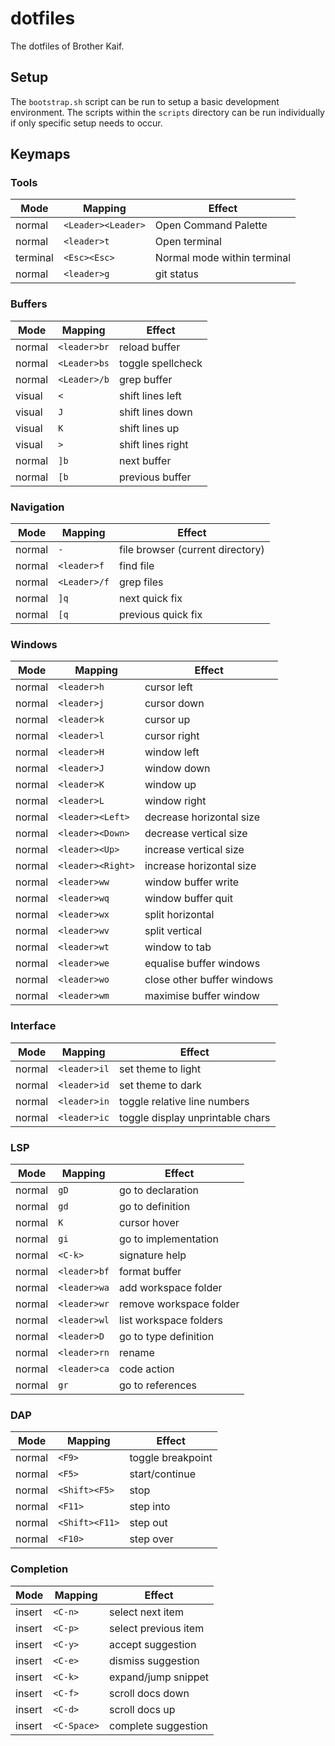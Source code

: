 # dotfiles
The dotfiles of Brother Kaif.

## Setup
The `bootstrap.sh` script can be run to setup a basic development environment. The scripts within the `scripts` directory can be run individually if only specific setup needs to occur.

## Keymaps
### Tools
| Mode     | Mapping            | Effect                      |
|----------|--------------------|-----------------------------|
| normal   | `<Leader><Leader>` | Open Command Palette        |
| normal   | `<leader>t`        | Open terminal               |
| terminal | `<Esc><Esc>`       | Normal mode within terminal |
| normal   | `<leader>g`        | git status                  |

### Buffers
| Mode   | Mapping      | Effect            |
|--------|--------------|-------------------|
| normal | `<leader>br` | reload buffer     |
| normal | `<Leader>bs` | toggle spellcheck |
| normal | `<Leader>/b` | grep buffer       |
| visual | `<`          | shift lines left  |
| visual | `J`          | shift lines down  |
| visual | `K`          | shift lines up    |
| visual | `>`          | shift lines right |
| normal | `]b`         | next buffer       |
| normal | `[b`         | previous buffer   |

### Navigation
| Mode   | Mapping      | Effect                           |
|--------|--------------|----------------------------------|
| normal | `-`          | file browser (current directory) |
| normal | `<leader>f`  | find file                        |
| normal | `<Leader>/f` | grep files                       |
| normal | `]q`         | next quick fix                   |
| normal | `[q`         | previous quick fix               |

### Windows
| Mode   | Mapping           | Effect                     |
|--------|-------------------|----------------------------|
| normal | `<leader>h`       | cursor left                |
| normal | `<leader>j`       | cursor down                |
| normal | `<leader>k`       | cursor up                  |
| normal | `<leader>l`       | cursor right               |
| normal | `<leader>H`       | window left                |
| normal | `<leader>J`       | window down                |
| normal | `<leader>K`       | window up                  |
| normal | `<leader>L`       | window right               |
| normal | `<leader><Left>`  | decrease horizontal size   |
| normal | `<leader><Down>`  | decrease vertical size     |
| normal | `<leader><Up>`    | increase vertical size     |
| normal | `<leader><Right>` | increase horizontal size   |
| normal | `<leader>ww`      | window buffer write        |
| normal | `<leader>wq`      | window buffer quit         |
| normal | `<leader>wx`      | split horizontal           |
| normal | `<leader>wv`      | split vertical             |
| normal | `<leader>wt`      | window to tab              |
| normal | `<leader>we`      | equalise buffer windows    |
| normal | `<leader>wo`      | close other buffer windows |
| normal | `<leader>wm`      | maximise buffer window     |

### Interface
| Mode   | Mapping      | Effect                           |
|--------|--------------|----------------------------------|
| normal | `<leader>il` | set theme to light               |
| normal | `<leader>id` | set theme to dark                |
| normal | `<leader>in` | toggle relative line numbers     |
| normal | `<leader>ic` | toggle display unprintable chars |

### LSP
| Mode   | Mapping      | Effect                  |
|--------|--------------|-------------------------|
| normal | `gD`         | go to declaration       |
| normal | `gd`         | go to definition        |
| normal | `K`          | cursor hover            |
| normal | `gi`         | go to implementation    |
| normal | `<C-k>`      | signature help          |
| normal | `<leader>bf` | format buffer           |
| normal | `<leader>wa` | add workspace folder    |
| normal | `<leader>wr` | remove workspace folder |
| normal | `<leader>wl` | list workspace folders  |
| normal | `<leader>D`  | go to type definition   |
| normal | `<leader>rn` | rename                  |
| normal | `<leader>ca` | code action             |
| normal | `gr`         | go to references        |

### DAP
| Mode   | Mapping        | Effect            |
|--------|----------------|-------------------|
| normal | `<F9>`         | toggle breakpoint |
| normal | `<F5>`         | start/continue    |
| normal | `<Shift><F5>`  | stop              |
| normal | `<F11>`        | step into         |
| normal | `<Shift><F11>` | step out          |
| normal | `<F10>`        | step over         |

### Completion
| Mode   | Mapping     | Effect               |
|--------|-------------|----------------------|
| insert | `<C-n>`     | select next item     |
| insert | `<C-p>`     | select previous item |
| insert | `<C-y>`     | accept suggestion    |
| insert | `<C-e>`     | dismiss suggestion   |
| insert | `<C-k>`     | expand/jump snippet  |
| insert | `<C-f>`     | scroll docs down     |
| insert | `<C-d>`     | scroll docs up       |
| insert | `<C-Space>` | complete suggestion  |
